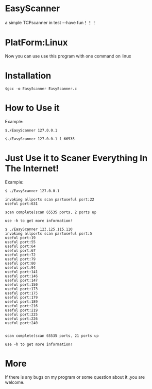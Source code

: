 # EasyScanner

a simple TCPscanner in test --have fun！！！

# PlatForm:Linux

Now you can use use this program with one command on linux

# Installation
```
$gcc -o EasyScanner EasyScanner.c
```
# How to Use it
Example:
```
$./EasyScanner 127.0.0.1 

$./EasyScanner 127.0.0.1 1 66535
```
# Just Use it to Scaner Everything In The Internet!

Example:

```
$ ./EasyScanner 127.0.0.1

invoking allports scan partuseful port:22
useful port:631

scan complete(scan 65535 ports, 2 ports up

use -h to get more information!

```
```
$ ./EasyScanner 123.125.115.110
invoking allports scan partuseful port:5
useful port:19
useful port:55
useful port:64
useful port:67
useful port:72
useful port:79
useful port:80
useful port:94
useful port:141
useful port:146
useful port:147
useful port:150
useful port:173
useful port:175
useful port:179
useful port:189
useful port:216
useful port:219
useful port:225
useful port:226
useful port:240


scan complete(scan 65535 ports, 21 ports up

use -h to get more information!
```


# More

If there is any bugs on my program or some question about it ,you are welcome.

